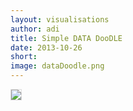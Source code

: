 ```yaml
---
layout: visualisations
author: adi
title: Simple DATA DooDLE
date: 2013-10-26
short: 
image: dataDoodle.png
---
```


<img style="margin-bottom: 15px; border: 1px solid #ddd;" src="{{ site.baseurl }}/img/visualisation/dataDoodle.png"/>